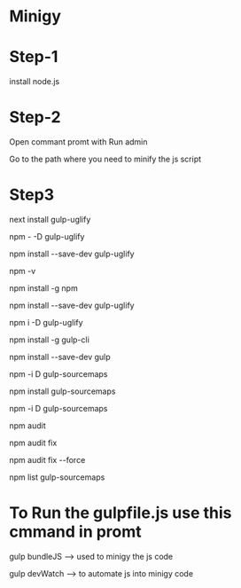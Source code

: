 # Minigy

# Step-1

install node.js

# Step-2
 Open commant promt with Run admin

Go to the path where you need to minify the js script

# Step3

 next install gulp-uglify

npm - -D gulp-uglify

npm install --save-dev gulp-uglify

npm -v

npm install -g npm

npm install --save-dev gulp-uglify

npm i -D gulp-uglify

npm install -g gulp-cli

npm install --save-dev gulp

npm -i D gulp-sourcemaps

npm install gulp-sourcemaps

npm -i D gulp-sourcemaps

npm audit

npm audit fix

npm audit fix --force

npm list gulp-sourcemaps



# To Run the gulpfile.js use this cmmand in promt

gulp bundleJS  --> used to minigy the js code

gulp devWatch --> to automate js into minigy code





